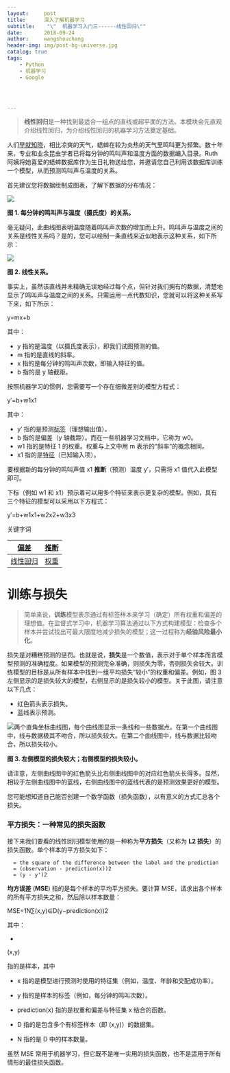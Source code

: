 ```yaml
---
layout:     post
title:      深入了解机器学习
subtitle:    "\"  机器学习入门三------线性回归\""
date:       2018-09-24
author:     wangshouchang
header-img: img/post-bg-universe.jpg
catalog: true
tags:
    - Python
    - 机器学习
    - Google




---
```


>**线性回归**是一种找到最适合一组点的直线或超平面的方法。本模块会先直观介绍线性回归，为介绍线性回归的机器学习方法奠定基础。

人们[早就知晓](https://wikipedia.org/wiki/Dolbear's_law)，相比凉爽的天气，蟋蟀在较为炎热的天气里鸣叫更为频繁。数十年来，专业和业余昆虫学者已将每分钟的鸣叫声和温度方面的数据编入目录。Ruth 阿姨将她喜爱的蟋蟀数据库作为生日礼物送给您，并邀请您自己利用该数据库训练一个模型，从而预测鸣叫声与温度的关系。

首先建议您将数据绘制成图表，了解下数据的分布情况：

![](https://ws1.sinaimg.cn/large/005S1Oyygy1fvkpgo7y8lj30z80pkabg.jpg)

**图 1. 每分钟的鸣叫声与温度（摄氏度）的关系。**

毫无疑问，此曲线图表明温度随着鸣叫声次数的增加而上升。鸣叫声与温度之间的关系是线性关系吗？是的，您可以绘制一条直线来近似地表示这种关系，如下所示：

![](https://ws1.sinaimg.cn/large/005S1Oyygy1fvkphfbyphj30zu0owq4r.jpg)

**图 2. 线性关系。**

事实上，虽然该直线并未精确无误地经过每个点，但针对我们拥有的数据，清楚地显示了鸣叫声与温度之间的关系。只需运用一点代数知识，您就可以将这种关系写下来，如下所示：



y=mx+b

其中：

- y 指的是温度（以摄氏度表示），即我们试图预测的值。
- m 指的是直线的斜率。
- x 指的是每分钟的鸣叫声次数，即输入特征的值。
- b 指的是 y 轴截距。

按照机器学习的惯例，您需要写一个存在细微差别的模型方程式：



y′=b+w1x1

其中：

- y′ 指的是预测[标签](https://developers.google.cn/machine-learning/crash-course/framing/ml-terminology#labels)（理想输出值）。
- b 指的是偏差（y 轴截距）。而在一些机器学习文档中，它称为 w0。
- w1 指的是特征 1 的权重。权重与上文中用 m 表示的“斜率”的概念相同。
- x1 指的是[特征](https://developers.google.cn/machine-learning/crash-course/framing/ml-terminology#features)（已知输入项）。

要根据新的每分钟的鸣叫声值 x1 **推断**（预测）温度 y′，只需将 x1 值代入此模型即可。

下标（例如 w1 和 x1）预示着可以用多个特征来表示更复杂的模型。例如，具有三个特征的模型可以采用以下方程式：



y′=b+w1x1+w2x2+w3x3



 

关键字词

| [偏差](http://wsccoder.top/2018/09/23/机器学习术语表/#偏差-bias) | [推断](http://wsccoder.top/2018/09/23/机器学习术语表/#推断-inference) |
| ------------------------------------------------------------ | ------------------------------------------------------------ |
| [线性回归](http://wsccoder.top/2018/09/23/机器学习术语表/#线性回归-linear-regression) | [权重](http://wsccoder.top/2018/09/23/机器学习术语表/#权重-weight) |



# 训练与损失



>简单来说，**训练**模型表示通过有标签样本来学习（确定）所有权重和偏差的理想值。在监督式学习中，机器学习算法通过以下方式构建模型：检查多个样本并尝试找出可最大限度地减少损失的模型；这一过程称为**经验风险最小化**。
>
>



损失是对糟糕预测的惩罚。也就是说，**损失**是一个数值，表示对于单个样本而言模型预测的准确程度。如果模型的预测完全准确，则损失为零，否则损失会较大。训练模型的目标是从所有样本中找到一组平均损失“较小”的权重和偏差。例如，图 3 左侧显示的是损失较大的模型，右侧显示的是损失较小的模型。关于此图，请注意以下几点：

- 红色箭头表示损失。
- 蓝线表示预测。

![两个直角坐标曲线图，每个曲线图显示一条线和一些数据点。在第一个曲线图中，线与数据极其不吻合，所以损失较大。在第二个曲线图中，线与数据比较吻合，所以损失较小。](https://developers.google.cn/machine-learning/crash-course/images/LossSideBySide.png)

**图 3. 左侧模型的损失较大；右侧模型的损失较小。**

 



请注意，左侧曲线图中的红色箭头比右侧曲线图中的对应红色箭头长得多。显然，相较于左侧曲线图中的蓝线，右侧曲线图中的蓝线代表的是预测效果更好的模型。

您可能想知道自己能否创建一个数学函数（损失函数），以有意义的方式汇总各个损失。

### 平方损失：一种常见的损失函数

接下来我们要看的线性回归模型使用的是一种称为**平方损失**（又称为 **L2 损失**）的损失函数。单个样本的平方损失如下：

```
  = the square of the difference between the label and the prediction
  = (observation - prediction(x))2
  = (y - y')2
```

**均方误差** (**MSE**) 指的是每个样本的平均平方损失。要计算 MSE，请求出各个样本的所有平方损失之和，然后除以样本数量：



MSE=1N∑(x,y)∈D(y−prediction(x))2

其中：

- 

  (x,y)

   

  指的是样本，其中

  - x 指的是模型进行预测时使用的特征集（例如，温度、年龄和交配成功率）。
  - y 指的是样本的标签（例如，每分钟的鸣叫次数）。

- prediction(x) 指的是权重和偏差与特征集 x 结合的函数。

- D 指的是包含多个有标签样本（即 (x,y)）的数据集。

- N 指的是 D 中的样本数量。

虽然 MSE 常用于机器学习，但它既不是唯一实用的损失函数，也不是适用于所有情形的最佳损失函数。